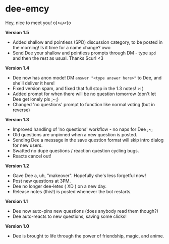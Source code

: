 # dee-emcy
Hey, nice to meet you! o(*>ω&lt;*)o

__**Version 1.5**__

* Added shallow and pointless (SPD) discussion category, to be posted in the morning! Is it time for a name change? owo
* Send Dee your shallow and pointless prompts through DM - type `spd ` and then the rest as usual. Thanks Scur! <3

__**Version 1.4**__

* Dee now has anon mode! DM `answer "<type answer here>"` to Dee, and she'll deliver it here!
* Fixed version spam, and fixed that full stop in the 1.3 notes! >:(
* Added prompt for when there will be no question tomorrow (don't let Dee get lonely pls ;~;)
* Changed 'no questions' prompt to function like normal voting (but in reverse)

__**Version 1.3**__

* Improved handling of 'no questions' workflow - no naps for Dee ;~;
* Old questions are unpinned when a new question is posted.
* Sending Dee a message in the save question format will skip intro dialog for new users.
* Swatted no dupe questions / reaction question cycling bugs.
* Reacts cancel out!

__**Version 1.2**__

* Gave Dee a, uh, "makeover". Hopefully she's less forgetful now!
* Post new questions at 3PM.
* Dee no longer dee-letes ( XD ) on a new day.
* Release notes (this!) is posted whenever the bot restarts.

__**Version 1.1**__

* Dee now auto-pins new questions (does anybody read them though?)
* Dee auto-reacts to new questions, saving some clicks!

__**Version 1.0**__

* Dee is brought to life through the power of friendship, magic, and anime.
